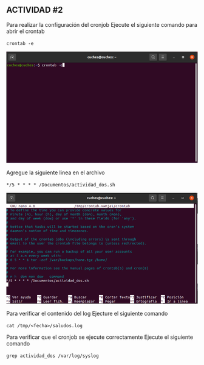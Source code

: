 ## ACTIVIDAD #2 

Para realizar la configuración del cronjob 
Ejecute el siguiente comando para abrir el crontab  

`crontab -e`

![](img/captura1.png)

Agregue la siguiente linea en el archivo 

`*/5 * * * * /Documentos/actividad_dos.sh`

![](img/captura2.png)

Para verificar el contenido del log 
Ejecture el siguiente comando 

`cat /tmp/<fecha>/saludos.log`

Para verificar que el cronjob se ejecute correctamente
Ejecute el siguiente comando 

`grep actividad_dos /var/log/syslog`
